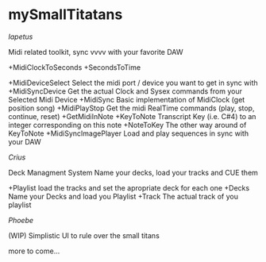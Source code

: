 # mySmallTitatans

*Iapetus*

Midi related toolkit, sync vvvv with your favorite DAW

+MidiClockToSeconds
+SecondsToTime

+MidiDeviceSelect 
Select the midi port / device you want to get in sync with
+MidiSyncDevice
Get the actual Clock and Sysex commands from your Selected Midi Device
+MidiSync
Basic implementation of MidiClock (get position song)
+MidiPlayStop
Get the midi RealTime commands (play, stop, continue, reset)
+GetMidiInNote
+KeyToNote
Transcript Key (i.e. C#4) to an integer corresponding on this note
+NoteToKey
The other way around of KeyToNote
+MidiSyncImagePlayer
Load and play sequences in sync with your DAW


*Crius*

Deck Managment System
Name your decks, load your tracks and CUE them

+Playlist
load the tracks and set the apropriate deck for each one
+Decks
Name your Decks and load you Playlist
+Track
The actual track of you playlist 


*Phoebe*

(WIP)
Simplistic UI to rule over the small titans


more to come...






